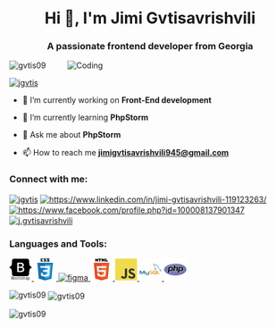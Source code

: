 <h1 align="center">Hi 👋, I'm Jimi Gvtisavrishvili</h1>
<h3 align="center">A passionate frontend developer from Georgia</h3>
<img align="right" alt="Coding" width="400" src="https://i.pinimg.com/originals/dc/c9/ce/dcc9cea8525b59b91d1a6ed0e27fff59.gif">

<p align="left"> <img src="https://komarev.com/ghpvc/?username=gvtis09&label=Profile%20views&color=0e75b6&style=flat" alt="gvtis09" /> </p>

<p align="left"> <a href="https://twitter.com/jgvtis" target="blank"><img src="https://img.shields.io/twitter/follow/jgvtis?logo=twitter&style=for-the-badge" alt="jgvtis" /></a> </p>

- 🔭 I’m currently working on **Front-End development**

- 🌱 I’m currently learning **PhpStorm**

- 💬 Ask me about **PhpStorm**

- 📫 How to reach me **jimigvtisavrishvili945@gmail.com**

<h3 align="left">Connect with me:</h3>
<p align="left">
<a href="https://twitter.com/jgvtis" target="blank"><img align="center" src="https://raw.githubusercontent.com/rahuldkjain/github-profile-readme-generator/master/src/images/icons/Social/twitter.svg" alt="jgvtis" height="30" width="40" /></a>
<a href="https://linkedin.com/in/https://www.linkedin.com/in/jimi-gvtisavrishvili-119123263/" target="blank"><img align="center" src="https://raw.githubusercontent.com/rahuldkjain/github-profile-readme-generator/master/src/images/icons/Social/linked-in-alt.svg" alt="https://www.linkedin.com/in/jimi-gvtisavrishvili-119123263/" height="30" width="40" /></a>
<a href="https://fb.com/https://www.facebook.com/profile.php?id=100008137901347" target="blank"><img align="center" src="https://raw.githubusercontent.com/rahuldkjain/github-profile-readme-generator/master/src/images/icons/Social/facebook.svg" alt="https://www.facebook.com/profile.php?id=100008137901347" height="30" width="40" /></a>
<a href="https://instagram.com/j.gvtisavrishvili" target="blank"><img align="center" src="https://raw.githubusercontent.com/rahuldkjain/github-profile-readme-generator/master/src/images/icons/Social/instagram.svg" alt="j.gvtisavrishvili" height="30" width="40" /></a>
</p>

<h3 align="left">Languages and Tools:</h3>
<p align="left"> <a href="https://getbootstrap.com" target="_blank" rel="noreferrer"> <img src="https://raw.githubusercontent.com/devicons/devicon/master/icons/bootstrap/bootstrap-plain-wordmark.svg" alt="bootstrap" width="40" height="40"/> </a> <a href="https://www.w3schools.com/css/" target="_blank" rel="noreferrer"> <img src="https://raw.githubusercontent.com/devicons/devicon/master/icons/css3/css3-original-wordmark.svg" alt="css3" width="40" height="40"/> </a> <a href="https://www.figma.com/" target="_blank" rel="noreferrer"> <img src="https://www.vectorlogo.zone/logos/figma/figma-icon.svg" alt="figma" width="40" height="40"/> </a> <a href="https://www.w3.org/html/" target="_blank" rel="noreferrer"> <img src="https://raw.githubusercontent.com/devicons/devicon/master/icons/html5/html5-original-wordmark.svg" alt="html5" width="40" height="40"/> </a> <a href="https://developer.mozilla.org/en-US/docs/Web/JavaScript" target="_blank" rel="noreferrer"> <img src="https://raw.githubusercontent.com/devicons/devicon/master/icons/javascript/javascript-original.svg" alt="javascript" width="40" height="40"/> </a> <a href="https://www.mysql.com/" target="_blank" rel="noreferrer"> <img src="https://raw.githubusercontent.com/devicons/devicon/master/icons/mysql/mysql-original-wordmark.svg" alt="mysql" width="40" height="40"/> </a> <a href="https://www.php.net" target="_blank" rel="noreferrer"> <img src="https://raw.githubusercontent.com/devicons/devicon/master/icons/php/php-original.svg" alt="php" width="40" height="40"/> </a> </p>

<p><img align="left" src="https://github-readme-stats.vercel.app/api/top-langs?username=gvtis09&show_icons=true&locale=en&layout=compact" alt="gvtis09" /></p>

<p>&nbsp;<img align="center" src="https://github-readme-stats.vercel.app/api?username=gvtis09&show_icons=true&locale=en" alt="gvtis09" /></p>

<p><img align="center" src="https://github-readme-streak-stats.herokuapp.com/?user=gvtis09&" alt="gvtis09" /></p>

